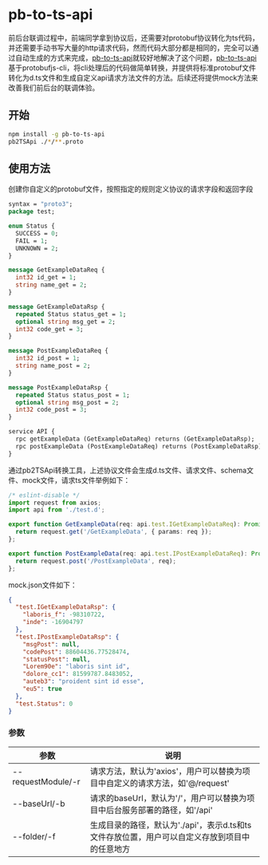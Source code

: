 # pb-to-ts-api

前后台联调过程中，前端同学拿到协议后，还需要对protobuf协议转化为ts代码，并还需要手动书写大量的http请求代码，然而代码大部分都是相同的，完全可以通过自动生成的方式来完成，[pb-to-ts-api](https://github.com/xingbofeng/protobuf-to-ts-api)就较好地解决了这个问题，[pb-to-ts-api](https://github.com/xingbofeng/protobuf-to-ts-api)基于protobufjs-cli，将cli处理后的代码做简单转换，并提供将标准protobuf文件转化为d.ts文件和生成自定义api请求方法文件的方法。后续还将提供mock方法来改善我们前后台的联调体验。

## 开始

```bash
npm install -g pb-to-ts-api
pb2TSApi ./*/**.proto
```

## 使用方法
创建你自定义的protobuf文件，按照指定的规则定义协议的请求字段和返回字段

```proto
syntax = "proto3";
package test;

enum Status {
  SUCCESS = 0;
  FAIL = 1;
  UNKNOWN = 2;
}

message GetExampleDataReq {
  int32 id_get = 1;
  string name_get = 2;
}

message GetExampleDataRsp {
  repeated Status status_get = 1;
  optional string msg_get = 2;
  int32 code_get = 3;
}

message PostExampleDataReq {
  int32 id_post = 1;
  string name_post = 2;
}

message PostExampleDataRsp {
  repeated Status status_post = 1;
  optional string msg_post = 2;
  int32 code_post = 3;
}

service API {
  rpc getExampleData (GetExampleDataReq) returns (GetExampleDataRsp);
  rpc postExampleData (PostExampleDataReq) returns (PostExampleDataRsp);
}

```

通过pb2TSApi转换工具，上述协议文件会生成d.ts文件、请求文件、schema文件、mock文件，请求ts文件举例如下：

```typescript
/* eslint-disable */
import request from axios;
import api from './test.d';

export function GetExampleData(req: api.test.IGetExampleDataReq): Promise<api.test.IGetExampleDataRsp> {
  return request.get('/GetExampleData', { params: req });
};

export function PostExampleData(req: api.test.IPostExampleDataReq): Promise<api.test.IPostExampleDataRsp> {
  return request.post('/PostExampleData', req);
};

```

mock.json文件如下：

```json
{
  "test.IGetExampleDataRsp": {
    "laboris_f": -98310722,
    "inde": -16904797
  },
  "test.IPostExampleDataRsp": {
    "msgPost": null,
    "codePost": 88604436.77528474,
    "statusPost": null,
    "Lorem90e": "laboris sint id",
    "dolore_cc1": 81599787.8483052,
    "auteb3": "proident sint id esse",
    "eu5": true
  },
  "test.Status": 0
}
```

### 参数

|  参数   | 说明  |
|  ----  | ----  |
| --requestModule/-r  | 请求方法，默认为'axios'，用户可以替换为项目中自定义的请求方法，如'@/request' |
| --baseUrl/-b  | 请求的baseUrl，默认为'/'，用户可以替换为项目中后台服务部署的路径，如'/api' |
| --folder/-f  | 生成目录的路径，默认为'./api'，表示d.ts和ts文件存放位置，用户可以自定义存放到项目中的任意地方 |
